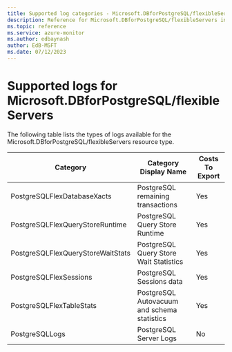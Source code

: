 ```yaml
---
title: Supported log categories - Microsoft.DBforPostgreSQL/flexibleServers
description: Reference for Microsoft.DBforPostgreSQL/flexibleServers in Azure Monitor Logs.
ms.topic: reference
ms.service: azure-monitor
ms.author: edbaynash
author: EdB-MSFT
ms.date: 07/12/2023
---
```

# Supported logs for Microsoft.DBforPostgreSQL/flexibleServers  
<!-- Data source : naam-->


  The following table lists the types of logs available for the Microsoft.DBforPostgreSQL/flexibleServers resource type.

|Category|Category Display Name|Costs To Export|
|---|---|---|
|PostgreSQLFlexDatabaseXacts |PostgreSQL remaining transactions |Yes |
|PostgreSQLFlexQueryStoreRuntime |PostgreSQL Query Store Runtime |Yes |
|PostgreSQLFlexQueryStoreWaitStats |PostgreSQL Query Store Wait Statistics |Yes |
|PostgreSQLFlexSessions |PostgreSQL Sessions data |Yes |
|PostgreSQLFlexTableStats |PostgreSQL Autovacuum and schema statistics |Yes |
|PostgreSQLLogs |PostgreSQL Server Logs |No |


<!--Gen Date:  Wed Jul 12 2023 17:59:09 GMT+0300 (Israel Daylight Time)-->